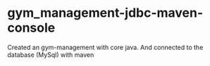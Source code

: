 # gym_management-jdbc-maven-console
Created an gym-management with core java. And connected to the database (MySql) with maven

